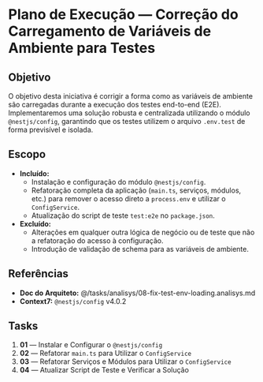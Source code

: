 # Plano de Execução — Correção do Carregamento de Variáveis de Ambiente para Testes

## Objetivo
O objetivo desta iniciativa é corrigir a forma como as variáveis de ambiente são carregadas durante a execução dos testes end-to-end (E2E). Implementaremos uma solução robusta e centralizada utilizando o módulo `@nestjs/config`, garantindo que os testes utilizem o arquivo `.env.test` de forma previsível e isolada.

## Escopo
- **Incluído:**
  - Instalação e configuração do módulo `@nestjs/config`.
  - Refatoração completa da aplicação (`main.ts`, serviços, módulos, etc.) para remover o acesso direto a `process.env` e utilizar o `ConfigService`.
  - Atualização do script de teste `test:e2e` no `package.json`.
- **Excluído:**
  - Alterações em qualquer outra lógica de negócio ou de teste que não a refatoração do acesso à configuração.
  - Introdução de validação de schema para as variáveis de ambiente.

## Referências
- **Doc do Arquiteto:** @/tasks/analisys/08-fix-test-env-loading.analisys.md
- **Context7:** `@nestjs/config` v4.0.2

## Tasks
1. **01** — Instalar e Configurar o `@nestjs/config`
2. **02** — Refatorar `main.ts` para Utilizar o `ConfigService`
3. **03** — Refatorar Serviços e Módulos para Utilizar o `ConfigService`
4. **04** — Atualizar Script de Teste e Verificar a Solução